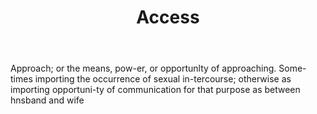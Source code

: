 ---
title: Access
letter: A
permalink: "/definitions/access.html"
body: Approach; or the means, pow-er, or opportunlty of approaching. Some-times importing
  the occurrence of sexual in-tercourse; otherwise as importing opportuni-ty of communication
  for that purpose as between hnsband and wife
published_at: '2018-07-07'
layout: post
---